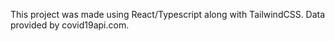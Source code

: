 This project was made using React/Typescript along with TailwindCSS. Data provided by covid19api.com.
